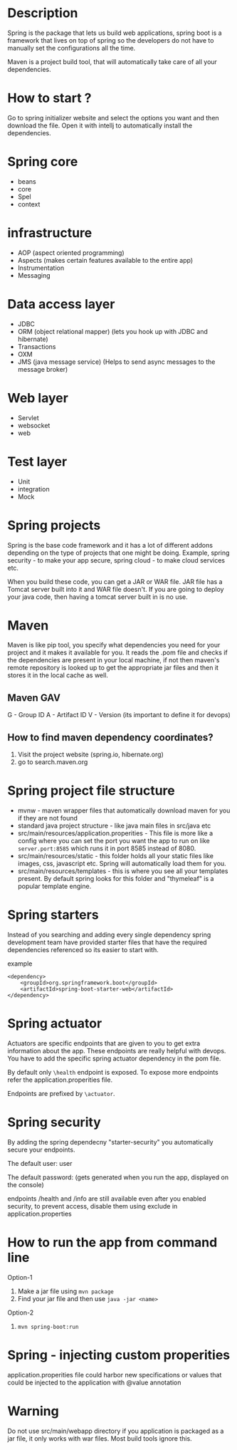
# Description

Spring is the package that lets us build web applications, spring boot is a framework that lives on top of spring so the developers do not have to manually set the configurations all the time.

Maven is a project build tool, that will automatically take care of all your dependencies.

# How to start ?

Go to spring initializer website and select the options you want and then download the file. Open it with intellj to automatically install the dependencies.

# Spring core

- beans
- core
- Spel
- context

# infrastructure

- AOP (aspect oriented programming)
- Aspects (makes certain features available to the entire app)
- Instrumentation
- Messaging

# Data access layer

- JDBC
- ORM (object relational mapper) (lets you hook up with JDBC and hibernate)
- Transactions
- OXM
- JMS (java message service) (Helps to send async messages to the message broker)

# Web layer

- Servlet
- websocket
- web

# Test layer

- Unit
- integration
- Mock

# Spring projects

Spring is the base code framework and it has a lot of different addons depending on the type of projects that one might be doing. Example, spring security - to make your app secure, spring cloud - to make cloud services etc.

When you build these code, you can get a JAR or WAR file. JAR file has a Tomcat server built into it and WAR file doesn't. If you are going to deploy your java code, then having a tomcat server built in is no use.
# Maven

Maven is like pip tool, you specify what dependencies you need for your project and it makes it available for you. It reads the .pom file and checks if the dependencies are present in your local machine, if not then maven's remote repository is looked up to get the appropriate jar files and then it stores it in the local cache as well. 

## Maven GAV

G - Group ID
A - Artifact ID
V - Version (its important to define it for devops)

## How to find maven dependency coordinates?

1) Visit the project website (spring.io, hibernate.org)
2) go to search.maven.org

# Spring project file structure

- mvnw - maven wrapper files that automatically download maven for you if they are not found
- standard java project structure - like java main files in src/java etc
- src/main/resources/application.properities - This file is more like a config where you can set the port you want the app to run on like `server.port:8585` which runs it in port 8585 instead of 8080.
- src/main/resources/static - this folder holds all your static files like images, css, javascript etc. Spring will automatically load them for you.
- src/main/resources/templates - this is where you see all your templates present. By default spring looks for this folder and "thymeleaf" is a popular template engine.

# Spring starters

Instead of you searching and adding every single dependency spring development team have provided starter files that have the required dependencies referenced so its easier to start with.

example
```
<dependency>
    <groupId>org.springframework.boot</groupId>
    <artifactId>spring-boot-starter-web</artifactId>
</dependency>
```

# Spring actuator

Actuators are specific endpoints that are given to you to get extra information about the app. These endpoints are really helpful with devops.
You have to add the specific spring actuator dependency in the pom file.

By default only `\health` endpoint is exposed. To expose more endpoints refer the application.properities file.

Endpoints are prefixed by `\actuator`.


# Spring security

By adding the spring dependecny "starter-security" you automatically secure your endpoints. 

The default user: user

The default password: (gets generated when you run the app, displayed on the console)

endpoints /health and /info are still available even after you enabled security, to prevent access, disable them using exclude in application.properties

# How to run the app from command line

Option-1
1) Make a jar file using `mvn package`
2) Find your jar file and then use `java -jar <name>`

Option-2
1) `mvn spring-boot:run` 

# Spring - injecting custom properities

application.properities file could harbor new specifications or values that could be injected to the application with @value annotation

# Warning 

Do not use src/main/webapp directory if you application is packaged as a jar file, it only works with war files. Most build tools ignore this.
